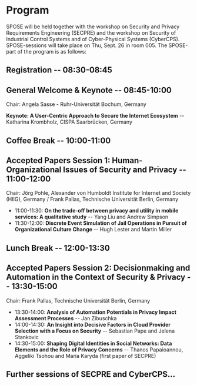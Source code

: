 
# Program

SPOSE will be held together with the workshop on Security and Privacy Requirements Engineering (SECPRE) and the workshop on Security of Industrial Control Systems and of Cyber-Physical Systems (CyberCPS). SPOSE-sessions will take place on Thu, Sept. 26 in room 005. The SPOSE-part of the program is as follows:

## Registration -- 08:30-08:45

## General Welcome & Keynote -- 08:45-10:00

Chair:  Angela Sasse - Ruhr-Universität Bochum, Germany

**Keynote: A User-Centric Approach to Secure the Internet Ecosystem** -- Katharina Krombholz, CISPA Saarbrücken, Germany

## Coffee Break -- 10:00-11:00

## Accepted Papers Session 1: Human-Organizational Issues of Security and Privacy -- 11:00-12:00

Chair: Jörg Pohle, Alexander von Humboldt Institute for Internet and Society (HIIG), Germany / Frank Pallas, Technische Universität Berlin, Germany

* 11:00-11:30: **On the trade-off between privacy and utility in mobile services: A qualitative study** -- Yang Liu and Andrew Simpson
* 11:30-12:00: **Discrete Event Simulation of Jail Operations in Pursuit of Organizational Culture Change** -- Hugh Lester and Martin Miller

## Lunch Break -- 12:00-13:30

## Accepted Papers Session 2: Decisionmaking and Automation in the Context of Security & Privacy -- 13:30-15:00

Chair: Frank Pallas, Technische Universität Berlin, Germany

* 13:30-14:00: **Analysis of Automation Potentials in Privacy Impact Assessment Processes** -- Jan Zibuschka
* 14:00-14:30: **An Insight into Decisive Factors in Cloud Provider Selection with a Focus on Security** -- Sebastian Pape and Jelena Stankovic
* 14:30-15:00: **Shaping Digital Identities in Social Networks: Data Elements and the Role of Privacy Concerns** -- Thanos Papaioannou, Aggeliki Tsohou and Maria Karyda (first paper of SECPRE)

## Further sessions of SECPRE and CyberCPS...
